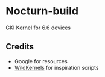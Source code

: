 # Nocturn-build
GKI Kernel for 6.6 devices

## Credits
- Google for resources
- [WildKernels](https://github.com/WildKernels) for inspiration scripts
